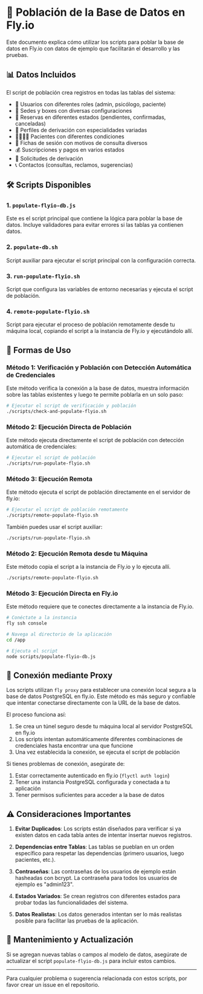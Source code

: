 # 🚀 Población de la Base de Datos en Fly.io

Este documento explica cómo utilizar los scripts para poblar la base de datos en Fly.io con datos de ejemplo que facilitarán el desarrollo y las pruebas.

## 📊 Datos Incluidos

El script de población crea registros en todas las tablas del sistema:

- 👥 Usuarios con diferentes roles (admin, psicólogo, paciente)
- 🏢 Sedes y boxes con diversas configuraciones
- 📅 Reservas en diferentes estados (pendientes, confirmadas, canceladas)
- 💼 Perfiles de derivación con especialidades variadas
- 👨‍👩‍👧‍👦 Pacientes con diferentes condiciones
- 📝 Fichas de sesión con motivos de consulta diversos
- 💰 Suscripciones y pagos en varios estados
- 🔄 Solicitudes de derivación
- 📞 Contactos (consultas, reclamos, sugerencias)

## 🛠️ Scripts Disponibles

### 1. `populate-flyio-db.js`

Este es el script principal que contiene la lógica para poblar la base de datos. Incluye validadores para evitar errores si las tablas ya contienen datos.

### 2. `populate-db.sh`

Script auxiliar para ejecutar el script principal con la configuración correcta.

### 3. `run-populate-flyio.sh`

Script que configura las variables de entorno necesarias y ejecuta el script de población.

### 4. `remote-populate-flyio.sh`

Script para ejecutar el proceso de población remotamente desde tu máquina local, copiando el script a la instancia de Fly.io y ejecutándolo allí.

## 🧰 Formas de Uso

### Método 1: Verificación y Población con Detección Automática de Credenciales

Este método verifica la conexión a la base de datos, muestra información sobre las tablas existentes y luego te permite poblarla en un solo paso:

```bash
# Ejecutar el script de verificación y población
./scripts/check-and-populate-flyio.sh
```

### Método 2: Ejecución Directa de Población

Este método ejecuta directamente el script de población con detección automática de credenciales:

```bash
# Ejecutar el script de población
./scripts/run-populate-flyio.sh
```

### Método 3: Ejecución Remota

Este método ejecuta el script de población directamente en el servidor de fly.io:

```bash
# Ejecutar el script de población remotamente
./scripts/remote-populate-flyio.sh
```

También puedes usar el script auxiliar:

```bash
./scripts/run-populate-flyio.sh
```

### Método 2: Ejecución Remota desde tu Máquina

Este método copia el script a la instancia de Fly.io y lo ejecuta allí.

```bash
./scripts/remote-populate-flyio.sh
```

### Método 3: Ejecución Directa en Fly.io

Este método requiere que te conectes directamente a la instancia de Fly.io.

```bash
# Conéctate a la instancia
fly ssh console

# Navega al directorio de la aplicación
cd /app

# Ejecuta el script
node scripts/populate-flyio-db.js
```

## 🔌 Conexión mediante Proxy

Los scripts utilizan `fly proxy` para establecer una conexión local segura a la base de datos PostgreSQL en fly.io. Este método es más seguro y confiable que intentar conectarse directamente con la URL de la base de datos.

El proceso funciona así:

1. Se crea un túnel seguro desde tu máquina local al servidor PostgreSQL en fly.io
2. Los scripts intentan automáticamente diferentes combinaciones de credenciales hasta encontrar una que funcione
3. Una vez establecida la conexión, se ejecuta el script de población

Si tienes problemas de conexión, asegúrate de:

1. Estar correctamente autenticado en fly.io (`flyctl auth login`)
2. Tener una instancia PostgreSQL configurada y conectada a tu aplicación
3. Tener permisos suficientes para acceder a la base de datos

## ⚠️ Consideraciones Importantes

1. **Evitar Duplicados**: Los scripts están diseñados para verificar si ya existen datos en cada tabla antes de intentar insertar nuevos registros.

2. **Dependencias entre Tablas**: Las tablas se pueblan en un orden específico para respetar las dependencias (primero usuarios, luego pacientes, etc.).

3. **Contraseñas**: Las contraseñas de los usuarios de ejemplo están hasheadas con bcrypt. La contraseña para todos los usuarios de ejemplo es "admin123".

4. **Estados Variados**: Se crean registros con diferentes estados para probar todas las funcionalidades del sistema.

5. **Datos Realistas**: Los datos generados intentan ser lo más realistas posible para facilitar las pruebas de la aplicación.

## 🔄 Mantenimiento y Actualización

Si se agregan nuevas tablas o campos al modelo de datos, asegúrate de actualizar el script `populate-flyio-db.js` para incluir estos cambios.

---

Para cualquier problema o sugerencia relacionada con estos scripts, por favor crear un issue en el repositorio.
